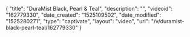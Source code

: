 {
    "title": "DuraMist Black, Pearl & Teal",
    "description": "",
    "videoid": "162779330",
    "date_created": "1525109502",
    "date_modified": "1525280271",
    "type": "captivate",
    "layout": "video",
    "url": "\/v\/duramist-black-pearl-teal\/162779330"
}